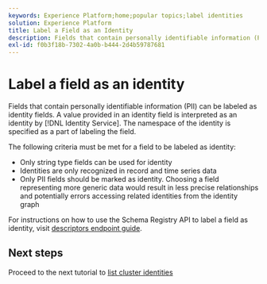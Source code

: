 ```yaml
---
keywords: Experience Platform;home;popular topics;label identities
solution: Experience Platform
title: Label a Field as an Identity
description: Fields that contain personally identifiable information (PII) can be labeled as identity fields. A value provided in an identity field is interpreted as an identity by Identity Service. The namespace of the identity is specified as a part of labeling the field.
exl-id: f0b3f18b-7302-4a0b-b444-2d4b59787681
---
```

# Label a field as an identity

Fields that contain personally identifiable information (PII) can be labeled as identity fields. A value provided in an identity field is interpreted as an identity by [!DNL Identity Service]. The namespace of the identity is specified as a part of labeling the field.

The following criteria must be met for a field to be labeled as identity:

- Only string type fields can be used for identity
- Identities are only recognized in record and time series data
- Only PII fields should be marked as identity. Choosing a field representing more generic data would result in less precise relationships and potentially errors accessing related identities from the identity graph

For instructions on how to use the Schema Registry API to label a field as identity, visit [descriptors endpoint guide](../../xdm/api/descriptors.md#create).

## Next steps

Proceed to the next tutorial to [list cluster identities](./list-cluster-identites.md)
